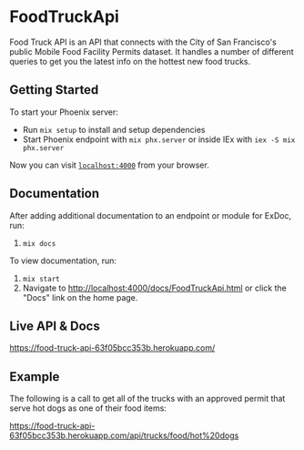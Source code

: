 # FoodTruckApi

Food Truck API is an API that connects with the City of San Francisco's public Mobile Food Facility Permits dataset.
It handles a number of different queries to get you the latest info on the hottest new food trucks.

## Getting Started

To start your Phoenix server:

* Run `mix setup` to install and setup dependencies
* Start Phoenix endpoint with `mix phx.server` or inside IEx with `iex -S mix phx.server`

Now you can visit [`localhost:4000`](http://localhost:4000) from your browser.

## Documentation

After adding additional documentation to an endpoint or module for ExDoc, run:

1. `mix docs`

To view documentation, run:

1. `mix start`
2. Navigate to <http://localhost:4000/docs/FoodTruckApi.html> or click the "Docs" link on the home page.

## Live API & Docs

https://food-truck-api-63f05bcc353b.herokuapp.com/

## Example

The following is a call to get all of the trucks with an approved permit that serve hot dogs as one of their food items:

https://food-truck-api-63f05bcc353b.herokuapp.com/api/trucks/food/hot%20dogs
